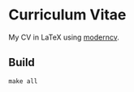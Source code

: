# Curriculum Vitae

My CV in LaTeX using [moderncv](https://ctan.org/pkg/moderncv).

## Build

```
make all
```

